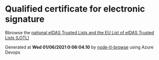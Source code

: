 # Qualified certificate for electronic signature 
 Bbrowse the [national eIDAS Trusted Lists and the EU List of eIDAS Trusted Lists (LOTL)](https://webgate.ec.europa.eu/tl-browser/#/) 
 
 
Generated at **Wed 01/06/2021  0:06:04.10** by [node-tl-browse](https://github.com/ymedlop/node-tl-browser) using Azure Devops 
